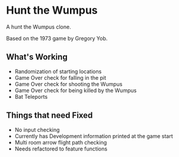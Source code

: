 # Hunt the Wumpus
A hunt the Wumpus clone.

Based on the 1973 game by Gregory Yob. 

## What's Working
* Randomization of starting locations
* Game Over check for falling in the pit
* Game Over check for shooting the Wumpus
* Game Over check for being killed by the Wumpus
* Bat Teleports


## Things that need Fixed
* No input checking 
* Currently has Development information printed at the game start
* Multi room arrow flight path checking
* Needs refactored to feature functions
